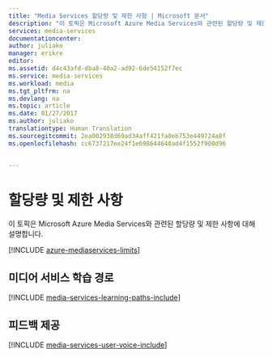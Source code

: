 ```yaml
---
title: "Media Services 할당량 및 제한 사항 | Microsoft 문서"
description: "이 토픽은 Microsoft Azure Media Services와 관련된 할당량 및 제한 사항에 대해 설명합니다."
services: media-services
documentationcenter: 
author: juliako
manager: erikre
editor: 
ms.assetid: d4c43afd-dba8-40a2-ad92-6de54152f7ec
ms.service: media-services
ms.workload: media
ms.tgt_pltfrm: na
ms.devlang: na
ms.topic: article
ms.date: 01/27/2017
ms.author: juliako
translationtype: Human Translation
ms.sourcegitcommit: 2ea002938d69ad34aff421fa0eb753e449724a8f
ms.openlocfilehash: cc6737217ee24f1e698644648ad4f1552f900d96


---
```

# <a name="quotas-and-limitations"></a>할당량 및 제한 사항
이 토픽은 Microsoft Azure Media Services와 관련된 할당량 및 제한 사항에 대해 설명합니다.

[!INCLUDE [azure-mediaservices-limits](../../includes/azure-mediaservices-limits.md)]

## <a name="media-services-learning-paths"></a>미디어 서비스 학습 경로
[!INCLUDE [media-services-learning-paths-include](../../includes/media-services-learning-paths-include.md)]

## <a name="provide-feedback"></a>피드백 제공
[!INCLUDE [media-services-user-voice-include](../../includes/media-services-user-voice-include.md)]




<!--HONumber=Nov16_HO3-->


